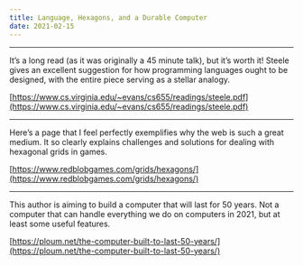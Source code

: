 ```yaml
---
title: Language, Hexagons, and a Durable Computer
date: 2021-02-15
---
```


<hr>

It’s a long read (as it was originally a 45 minute talk), but it’s worth it! Steele gives an excellent suggestion for how programming languages ought to be designed, with the entire piece serving as a stellar analogy.

[https://www.cs.virginia.edu/~evans/cs655/readings/steele.pdf](https://www.cs.virginia.edu/~evans/cs655/readings/steele.pdf)

<hr>

Here’s a page that I feel perfectly exemplifies why the web is such a great medium. It so clearly explains challenges and solutions for dealing with hexagonal grids in games.

[https://www.redblobgames.com/grids/hexagons/](https://www.redblobgames.com/grids/hexagons/)

<hr>

This author is aiming to build a computer that will last for 50 years. Not a computer that can handle everything we do on computers in 2021, but at least some useful features.

[https://ploum.net/the-computer-built-to-last-50-years/](https://ploum.net/the-computer-built-to-last-50-years/)
